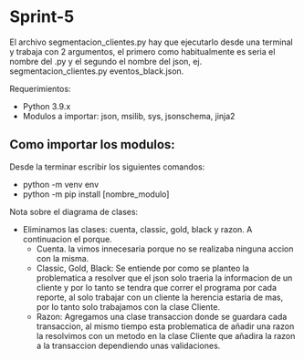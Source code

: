 # Sprint-5

  El archivo segmentacion_clientes.py hay que ejecutarlo desde una terminal y trabaja con 2 argumentos, el primero como habitualmente es seria el nombre del .py y el segundo el nombre del json, ej. segmentacion_clientes.py eventos_black.json.

  Requerimientos:
- Python 3.9.x
- Modulos a importar: json, msilib, sys, jsonschema, jinja2

## Como importar los modulos:
Desde la terminar escribir los siguientes comandos:
- python -m venv env
- python -m pip install [nombre_modulo]

Nota sobre el diagrama de clases:

- Eliminamos las clases: cuenta, classic, gold, black y razon. A continuacion el porque.
  - Cuenta. la vimos innecesaria porque no se realizaba ninguna accion con la misma.
  - Classic, Gold, Black: Se entiende por como se planteo la problematica a resolver que el json solo traeria la informacion de un cliente y por lo tanto se tendra que correr el programa por cada reporte, al solo trabajar con un cliente la herencia estaria de mas, por lo tanto solo trabajamos con la clase Cliente.
  - Razon: Agregamos una clase transaccion donde se guardara cada transaccion, al mismo tiempo esta problematica de añadir una razon la resolvimos con un metodo en la clase Cliente que añadira la razon a la transaccion dependiendo unas validaciones.
  

 
